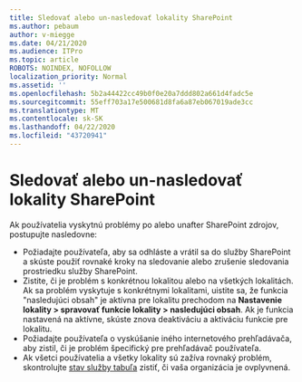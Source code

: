 ```yaml
---
title: Sledovať alebo un-nasledovať lokality SharePoint
ms.author: pebaum
author: v-miegge
ms.date: 04/21/2020
ms.audience: ITPro
ms.topic: article
ROBOTS: NOINDEX, NOFOLLOW
localization_priority: Normal
ms.assetid: ''
ms.openlocfilehash: 5b2a44422cc49b0f0e20a7ddd802a661d4fadc5e
ms.sourcegitcommit: 55eff703a17e500681d8fa6a87eb067019ade3cc
ms.translationtype: MT
ms.contentlocale: sk-SK
ms.lasthandoff: 04/22/2020
ms.locfileid: "43720941"
---
```

# <a name="follow-or-un-follow-a-sharepoint-site"></a>Sledovať alebo un-nasledovať lokality SharePoint

Ak používatelia vyskytnú problémy po alebo unafter SharePoint zdrojov, postupujte nasledovne:

* Požiadajte používateľa, aby sa odhláste a vrátil sa do služby SharePoint a skúste použiť rovnaké kroky na sledovanie alebo zrušenie sledovania prostriedku služby SharePoint.
* Zistite, či je problém s konkrétnou lokalitou alebo na všetkých lokalitách. Ak sa problém vyskytuje s konkrétnymi lokalitami, uistite sa, že funkcia "nasledujúci obsah" je aktívna pre lokalitu prechodom na **Nastavenie lokality > spravovať funkcie lokality > nasledujúci obsah**. Ak je funkcia nastavená na aktívne, skúste znova deaktiváciu a aktiváciu funkcie pre lokalitu.
* Požiadajte používateľa o vyskúšanie iného internetového prehľadávača, aby zistil, či je problém špecifický pre prehľadávač používateľa.
* Ak všetci používatelia a všetky lokality sú zažíva rovnaký problém, skontrolujte [stav služby tabuľa](https://admin.microsoft.com/AdminPortal/Home#/servicehealth) zistiť, či vaša organizácia je ovplyvnená.
